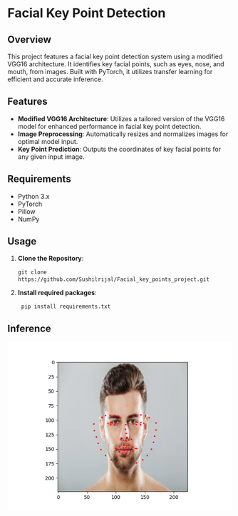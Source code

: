 # Facial Key Point Detection
## Overview
This project features a facial key point detection system using a modified VGG16 architecture. It identifies key facial points, such as eyes, nose, and mouth, from images. Built with PyTorch, it utilizes transfer learning for efficient and accurate inference.

## Features
- **Modified VGG16 Architecture**: Utilizes a tailored version of the VGG16 model for enhanced performance in facial key point detection.
- **Image Preprocessing**: Automatically resizes and normalizes images for optimal model input.
- **Key Point Prediction**: Outputs the coordinates of key facial points for any given input image.
  

## Requirements

- Python 3.x
- PyTorch
- Pillow
- NumPy
  

## Usage

1. **Clone the Repository**:

   
   ```
   git clone https://github.com/Sushilrijal/Facial_key_points_project.git
   ```

2. **Install required packages**:

   ```
    pip install requirements.txt
   ```
## Inference
![Alt text](https://github.com/RomanK26/Facial_key_points_Detection/blob/main/Saved/version2/inference.png)
